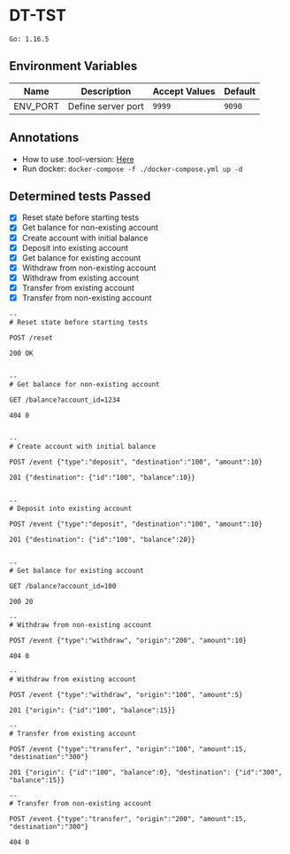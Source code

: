 # DT-TST

```
Go: 1.16.5
```

Environment Variables
---------------------
Name | Description | Accept Values | Default |
-----|-----------|---------|--------------|
ENV_PORT | Define server port | ```9999``` | ```9090```

Annotations
-----------
- How to use .tool-version: [Here](https://github.com/asdf-vm/asdf)
- Run docker: ```docker-compose -f ./docker-compose.yml up -d```

Determined tests Passed
-----------------------
- [x] Reset state before starting tests
- [x] Get balance for non-existing account
- [x] Create account with initial balance
- [x] Deposit into existing account
- [x] Get balance for existing account
- [x] Withdraw from non-existing account
- [x] Withdraw from existing account
- [x] Transfer from existing account
- [x] Transfer from non-existing account

```text
--
# Reset state before starting tests

POST /reset

200 OK


--
# Get balance for non-existing account

GET /balance?account_id=1234

404 0


--
# Create account with initial balance

POST /event {"type":"deposit", "destination":"100", "amount":10}

201 {"destination": {"id":"100", "balance":10}}


--
# Deposit into existing account

POST /event {"type":"deposit", "destination":"100", "amount":10}

201 {"destination": {"id":"100", "balance":20}}


--
# Get balance for existing account

GET /balance?account_id=100

200 20

--
# Withdraw from non-existing account

POST /event {"type":"withdraw", "origin":"200", "amount":10}

404 0

--
# Withdraw from existing account

POST /event {"type":"withdraw", "origin":"100", "amount":5}

201 {"origin": {"id":"100", "balance":15}}

--
# Transfer from existing account

POST /event {"type":"transfer", "origin":"100", "amount":15, "destination":"300"}

201 {"origin": {"id":"100", "balance":0}, "destination": {"id":"300", "balance":15}}

--
# Transfer from non-existing account

POST /event {"type":"transfer", "origin":"200", "amount":15, "destination":"300"}

404 0
```

